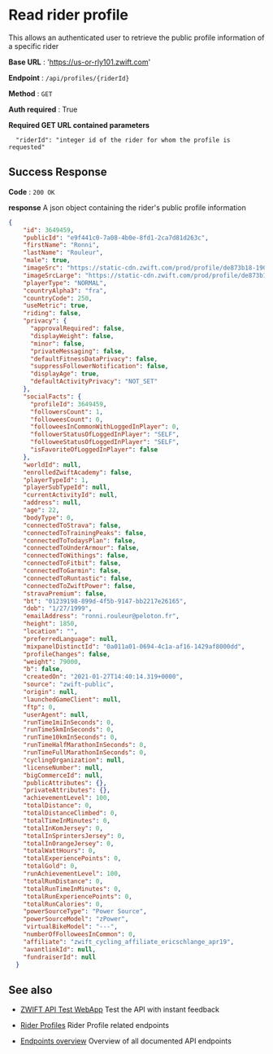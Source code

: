 # Read rider profile

This allows an authenticated user to retrieve the public profile information of a specific rider

**Base URL** : 'https://us-or-rly101.zwift.com'

**Endpoint** : `/api/profiles/{riderId}`

**Method** : `GET`

**Auth required** : True

**Required GET URL contained parameters**

```
  "riderId": "integer id of the rider for whom the profile is requested"
```

## Success Response

**Code** : `200 OK`

**response**
A json object containing the rider's public profile information

```json
{
    "id": 3649459,
    "publicId": "e9f441c0-7a08-4b0e-8fd1-2ca7d81d263c",
    "firstName": "Ronni",
    "lastName": "Rouleur",
    "male": true,
    "imageSrc": "https://static-cdn.zwift.com/prod/profile/de873b18-1901594",
    "imageSrcLarge": "https://static-cdn.zwift.com/prod/profile/de873b18-1901594",
    "playerType": "NORMAL",
    "countryAlpha3": "fra",
    "countryCode": 250,
    "useMetric": true,
    "riding": false,
    "privacy": {
      "approvalRequired": false,
      "displayWeight": false,
      "minor": false,
      "privateMessaging": false,
      "defaultFitnessDataPrivacy": false,
      "suppressFollowerNotification": false,
      "displayAge": true,
      "defaultActivityPrivacy": "NOT_SET"
    },
    "socialFacts": {
      "profileId": 3649459,
      "followersCount": 1,
      "followeesCount": 0,
      "followeesInCommonWithLoggedInPlayer": 0,
      "followerStatusOfLoggedInPlayer": "SELF",
      "followeeStatusOfLoggedInPlayer": "SELF",
      "isFavoriteOfLoggedInPlayer": false
    },
    "worldId": null,
    "enrolledZwiftAcademy": false,
    "playerTypeId": 1,
    "playerSubTypeId": null,
    "currentActivityId": null,
    "address": null,
    "age": 22,
    "bodyType": 0,
    "connectedToStrava": false,
    "connectedToTrainingPeaks": false,
    "connectedToTodaysPlan": false,
    "connectedToUnderArmour": false,
    "connectedToWithings": false,
    "connectedToFitbit": false,
    "connectedToGarmin": false,
    "connectedToRuntastic": false,
    "connectedToZwiftPower": false,
    "stravaPremium": false,
    "bt": "01239198-899d-4f5b-9147-bb2217e26165",
    "dob": "1/27/1999",
    "emailAddress": "ronni.rouleur@peloton.fr",
    "height": 1850,
    "location": "",
    "preferredLanguage": null,
    "mixpanelDistinctId": "0a011a01-0694-4c1a-af16-1429af8000dd",
    "profileChanges": false,
    "weight": 79000,
    "b": false,
    "createdOn": "2021-01-27T14:40:14.319+0000",
    "source": "zwift-public",
    "origin": null,
    "launchedGameClient": null,
    "ftp": 0,
    "userAgent": null,
    "runTime1miInSeconds": 0,
    "runTime5kmInSeconds": 0,
    "runTime10kmInSeconds": 0,
    "runTimeHalfMarathonInSeconds": 0,
    "runTimeFullMarathonInSeconds": 0,
    "cyclingOrganization": null,
    "licenseNumber": null,
    "bigCommerceId": null,
    "publicAttributes": {},
    "privateAttributes": {},
    "achievementLevel": 100,
    "totalDistance": 0,
    "totalDistanceClimbed": 0,
    "totalTimeInMinutes": 0,
    "totalInKomJersey": 0,
    "totalInSprintersJersey": 0,
    "totalInOrangeJersey": 0,
    "totalWattHours": 0,
    "totalExperiencePoints": 0,
    "totalGold": 0,
    "runAchievementLevel": 100,
    "totalRunDistance": 0,
    "totalRunTimeInMinutes": 0,
    "totalRunExperiencePoints": 0,
    "totalRunCalories": 0,
    "powerSourceType": "Power Source",
    "powerSourceModel": "zPower",
    "virtualBikeModel": "---",
    "numberOfFolloweesInCommon": 0,
    "affiliate": "zwift_cycling_affiliate_ericschlange_apr19",
    "avantlinkId": null,
    "fundraiserId": null
  }
```

## See also

- [ZWIFT API Test WebApp](https://zwiftapi.strukturunion.de) Test the API with instant feedback

- [Rider Profiles](../README.md#rider-profiles) Rider Profile related endpoints

- [Endpoints overview](../README.md#known-endpoints) Overview of all documented API endpoints

